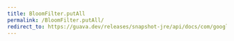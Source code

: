 ```yaml
---
title: BloomFilter.putAll
permalink: /BloomFilter.putAll/
redirect_to: https://guava.dev/releases/snapshot-jre/api/docs/com/google/common/hash/BloomFilter.html#putAll-com.google.common.hash.BloomFilter-
---
```

